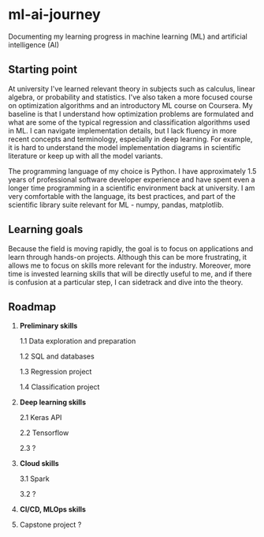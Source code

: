 # ml-ai-journey
Documenting my learning progress in machine learning (ML) and artificial intelligence (AI)


## Starting point
At university I've learned relevant theory in subjects such as calculus, linear algebra, or probability and statistics. I've also taken a more focused course on optimization algorithms and an introductory ML course on Coursera. My baseline is that I understand how optimization problems are formulated and what are some of the typical regression and classification algorithms used in ML. I can navigate implementation details, but I lack fluency in more recent concepts and terminology, especially in deep learning. For example, it is hard to understand the model implementation diagrams in scientific literature or keep up with all the model variants.

The programming language of my choice is Python. I have approximately 1.5 years of professional software developer experience and have spent even a longer time programming in a scientific environment back at university. I am very comfortable with the language, its best practices, and part of the scientific library suite relevant for ML - numpy, pandas, matplotlib.

## Learning goals
Because the field is moving rapidly, the goal is to focus on applications and learn through hands-on projects. Although this can be more frustrating, it allows me to focus on skills more relevant for the industry. Moreover, more time is invested learning skills that will be directly useful to me, and if there is confusion at a particular step, I can sidetrack and dive into the theory.

## Roadmap

1. **Preliminary skills**

    1.1 Data exploration and preparation
    
    1.2 SQL and databases
    
    1.3 Regression project
    
    1.4 Classification project

2. **Deep learning skills**

    2.1 Keras API
    
    2.2 Tensorflow
    
    2.3 ?

3. **Cloud skills**

    3.1 Spark
    
    3.2 ?

4. **CI/CD, MLOps skills**

5. Capstone project ?
